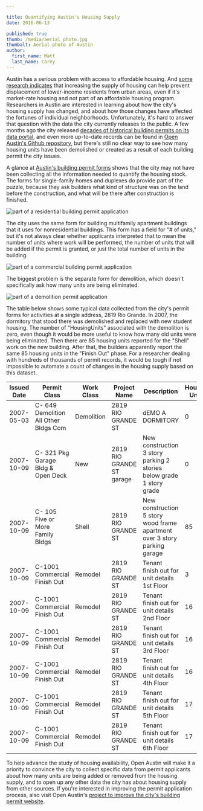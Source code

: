```yaml
---

title: Quantifying Austin's Housing Supply
date: 2016-06-13

published: true
thumb: /media/aerial_photo.jpg
thumbalt: Aerial photo of Austin
author:
  first_name: Matt
  last_name: Carey
---
```


Austin has a serious problem with access to affordable housing. And [some research indicates](http://www.lao.ca.gov/Publications/Report/3345) that increasing the supply of housing can help prevent displacement of lower-income residents from urban areas, even if it's market-rate housing and not part of an affordable housing program. Researchers in Austin are interested in learning about how the city's housing supply has changed, and about how those changes have affected the fortunes of individual neighborhoods. Unfortunately, it's hard to answer that question with the data the city currently releases to the public. A few months ago the city released [decades of historical building permits on its data portal](https://data.austintexas.gov/Permitting/Issued-Construction-Permits/3syk-w9eu), and even more up-to-date records can be found in [Open Austin's Github repository](https://github.com/open-austin/construction-permits), but there's still no clear way to see how many housing units have been demolished or created as a result of each building permit the city issues.

A glance at [Austin's building permit forms](http://www.austintexas.gov/page/building-applications) shows that the city may not have been collecting all the information needed to quantify the housing stock. The forms for single-family homes and duplexes do provide part of the puzzle, because they ask builders what kind of structure was on the land before the construction, and what will be there after construction is finished.

![part of a residential building permit application](/media/residential_permit_form.png)

The city uses the same form for building multifamily apartment buildings that it uses for nonresidential buildings. This form has a field for "# of units," but it's not always clear whether applicants interpreted that to mean the number of units where work will be performed, the number of units that will be added if the permit is granted, or just the total number of units in the building.

![part of a commercial building permit application](/media/commercial_permit_form.png)

The biggest problem is the separate form for demolition, which doesn't specifically ask how many units are being eliminated.

![part of a demolition permit application](/media/demo_form.png)

The table below shows some typical data collected from the city's permit forms for activities at a single address, 2819 Rio Grande. In 2007, the dormitory that stood there was demolished and replaced with new student housing. The number of "HousingUnits" associated with the demolition is zero, even though it would be more useful to know how many old units were being eliminated. Then there are 85 housing units reported for the "Shell" work on the new building. After that, the builders apparently report the same 85 housing units in the "Finish Out" phase. For a researcher dealing with hundreds of thousands of permit records, it would be tough if not impossible to automate a count of changes in the housing supply based on this dataset.

<table class="post-table">
<thead>
<tr>
<th>Issued Date</th>
<th>Permit Class</th>
<th>Work Class</th>
<th>Project Name</th>
<th>Description</th>
<th>Housing Units</th>
</tr>
</thead>
<tbody>
<tr>
<td>2007-05-03</td>
<td>C- 649 Demolition All Other Bldgs Com</td>
<td>Demolition</td>
<td>2819 RIO GRANDE ST</td>
<td>dEMO A DORMITORY</td>
<td>0</td>
</tr>
<tr>
<td>2007-10-09</td>
<td>C- 321 Pkg Garage Bldg &amp; Open Deck</td>
<td>New</td>
<td>2819 RIO GRANDE ST garage</td>
<td>New construction 3 story parking 2 stories below grade 1 story grade</td>
<td>0</td>
</tr>
<tr>
<td>2007-10-09</td>
<td>C- 105 Five or More Family Bldgs</td>
<td>Shell</td>
<td>2819 RIO GRANDE ST</td>
<td>New construction 5 story wood frame apartment over 3 story parking garage</td>
<td>85</td>
</tr>
<tr>
<td>2007-10-09</td>
<td>C-1001 Commercial Finish Out</td>
<td>Remodel</td>
<td>2819 RIO GRANDE ST</td>
<td>Tenant finish out for unit details 1st Floor</td>
<td>3</td>
</tr>
<tr>
<td>2007-10-09</td>
<td>C-1001 Commercial Finish Out</td>
<td>Remodel</td>
<td>2819 RIO GRANDE ST</td>
<td>Tenant finish out for unit details 2nd Floor</td>
<td>16</td>
</tr>
<tr>
<td>2007-10-09</td>
<td>C-1001 Commercial Finish Out</td>
<td>Remodel</td>
<td>2819 RIO GRANDE ST</td>
<td>Tenant finish out for unit details 3rd Floor</td>
<td>16</td>
</tr>
<tr>
<td>2007-10-09</td>
<td>C-1001 Commercial Finish Out</td>
<td>Remodel</td>
<td>2819 RIO GRANDE ST</td>
<td>Tenant finish out for unit details 4th Floor</td>
<td>16</td>
</tr>
<tr>
<td>2007-10-09</td>
<td>C-1001 Commercial Finish Out</td>
<td>Remodel</td>
<td>2819 RIO GRANDE ST</td>
<td>Tenant finish out for unit details 5th Floor</td>
<td>17</td>
</tr>
<tr>
<td>2007-10-09</td>
<td>C-1001 Commercial Finish Out</td>
<td>Remodel</td>
<td>2819 RIO GRANDE ST</td>
<td>Tenant finish out for unit details 6th Floor</td>
<td>17</td>
</tr>
</tbody>
</table>

To help advance the study of housing availability, Open Austin will make it a priority to convince the city to collect specific data from permit applicants about how many units are being added or removed from the housing supply, and to open up any other data the city has about housing supply from other sources. If you're interested in improving the permit application process, also visit Open Austin's [project to improve the city's building permit website](https://github.com/open-austin/project-ideas/issues/68).
